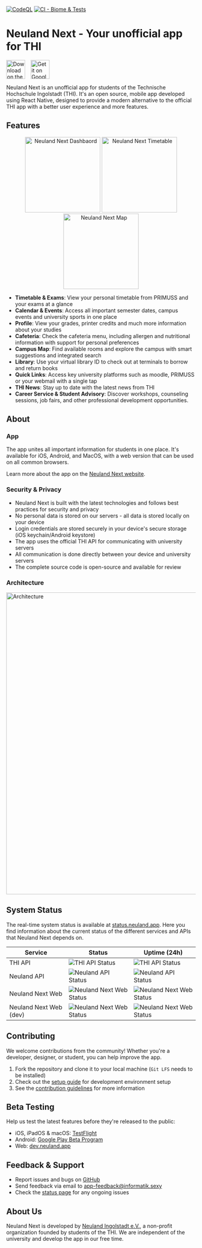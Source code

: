[![CodeQL](https://github.com/neuland-ingolstadt/neuland.app-native/actions/workflows/codeql.yml/badge.svg)](https://github.com/neuland-ingolstadt/neuland.app-native/actions/workflows/codeql.yml)
[![CI - Biome & Tests](https://github.com/neuland-ingolstadt/neuland.app-native/actions/workflows/ci.yml/badge.svg)](https://github.com/neuland-ingolstadt/neuland.app-native/actions/workflows/ci.yml)

# Neuland Next - Your unofficial app for THI

<div style="display: flex; align-items: center; gap: 15px;">
  <a href="https://apps.apple.com/app/neuland-next/id1617096811">
    <img alt="Download on the App Store" src="assets/github/Apple_Badge_EN.svg" height="50px" />
  </a>
  <a href="https://play.google.com/store/apps/details?id=app.neuland">
    <img alt="Get it on Google Play" src="assets/github/Google_Badge_EN.svg" height="50px" />
  </a>
</div>

Neuland Next is an unofficial app for students of the Technische Hochschule Ingolstadt (THI). It's an open source, mobile app developed using React Native, designed to provide a modern alternative to the official THI app with a better user experience and more features.

## Features

<p align="center">
  <img src="assets/github/1.jpg" alt="Neuland Next Dashbaord" width="200"/>
  <img src="assets/github/2.jpg" alt="Neuland Next Timetable" width="200"/>
  <img src="assets/github/3.jpg" alt="Neuland Next Map" width="200"/>
</p>

- **Timetable & Exams**: View your personal timetable from PRIMUSS and your exams at a glance
- **Calendar & Events**: Access all important semester dates, campus events and university sports in one place
- **Profile**: View your grades, printer credits and much more information about your studies
- **Cafeteria**: Check the cafeteria menu, including allergen and nutritional information with support for personal preferences
- **Campus Map**: Find available rooms and explore the campus with smart suggestions and integrated search
- **Library**: Use your virtual library ID to check out at terminals to borrow and return books
- **Quick Links**: Access key university platforms such as moodle, PRIMUSS or your webmail with a single tap
- **THI News**: Stay up to date with the latest news from THI
- **Career Service & Student Advisory**: Discover workshops, counseling sessions, job fairs, and other professional development opportunities.

## About

### App

The app unites all important information for students in one place. It's available for iOS, Android, and MacOS, with a web version that can be used on all common browsers.

Learn more about the app on the [Neuland Next website](https://next.neuland.app).

### Security & Privacy

- Neuland Next is built with the latest technologies and follows best practices for security and privacy
- No personal data is stored on our servers - all data is stored locally on your device
- Login credentials are stored securely in your device's secure storage (iOS keychain/Android keystore)
- The app uses the official THI API for communicating with university servers
- All communication is done directly between your device and university servers
- The complete source code is open-source and available for review

### Architecture

<img src="assets/github/architecture.svg" alt="Architecture" width="800px" />

## System Status

The real-time system status is available at [status.neuland.app](https://status.neuland.app). Here you find information about the current status of the different services and APIs that Neuland Next depends on.

| Service | Status |  Uptime (24h)
|---------|--------|--------|
| THI API | ![THI API Status](https://status.neuland.app/api/badge/9/status?upColor=%2331c753) | ![THI API Status](https://status.neuland.app/api/badge/9/uptime?upColor=%2331c753) |
| Neuland API | ![Neuland API Status](https://status.neuland.app/api/badge/6/status?upColor=%2331c753) | ![Neuland API Status](https://status.neuland.app/api/badge/6/uptime?upColor=%2331c753) |
| Neuland Next Web | ![Neuland Next Web Status](https://status.neuland.app/api/badge/1/status?upColor=%2331c753) | ![Neuland Next Web Status](https://status.neuland.app/api/badge/1/uptime?upColor=%2331c753) |
| Neuland Next Web (dev) | ![Neuland Next Web Status](https://status.neuland.app/api/badge/8/status?upColor=%2331c753) | ![Neuland Next Web Status](https://status.neuland.app/api/badge/8/uptime?upColor=%2331c753) |

## Contributing

We welcome contributions from the community! Whether you're a developer, designer, or student, you can help improve the app.

1. Fork the repository and clone it to your local machine (`Git LFS` needs to be installed)
2. Check out the [setup guide](https://next.neuland.app/en/app/setup) for development environment setup
3. See the [contribution guidelines](https://next.neuland.app/en/app/contribute) for more information

## Beta Testing

Help us test the latest features before they're released to the public:

- iOS, iPadOS & macOS: [TestFlight](https://testflight.apple.com/join/PABWZys2)
- Android: [Google Play Beta Program](https://play.google.com/store/apps/details?id=app.neuland)
- Web: [dev.neuland.app](https://dev.neuland.app)

## Feedback & Support

- Report issues and bugs on [GitHub](https://github.com/neuland-ingolstadt/neuland.app-native/issues/new?assignees=&labels=bug&projects=&template=bug_report.yml&title=%5BBug%5D%3A+)
- Send feedback via email to [app-feedback@informatik.sexy](mailto:app-feedback@informatik.sexy)
- Check the [status page](https://status.neuland.app) for any ongoing issues

## About Us

Neuland Next is developed by [Neuland Ingolstadt e.V.](https://neuland-ingolstadt.de), a non-profit organization founded by students of the THI. We are independent of the university and develop the app in our free time.
